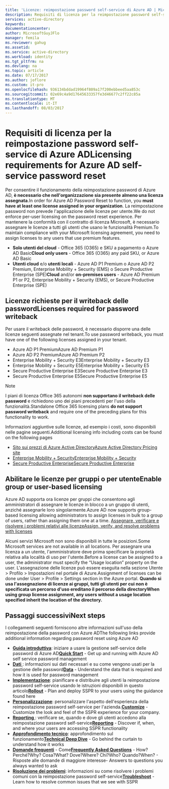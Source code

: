 ```yaml
---
title: 'Licenze: reimpostazione password self-service di Azure AD | Microsoft Docs'
description: Requisiti di licenza per la reimpostazione password self-service di Azure AD
services: active-directory
keywords: 
documentationcenter: 
author: MicrosoftGuyJFlo
manager: femila
ms.reviewer: gahug
ms.assetid: 
ms.service: active-directory
ms.workload: identity
ms.tgt_pltfrm: na
ms.devlang: na
ms.topic: article
ms.date: 07/17/2017
ms.author: joflore
ms.custom: it-pro
ms.openlocfilehash: 936134bddad19964f809a17f200ebbeed5aa853c
ms.sourcegitcommit: 02e69c4a9d17645633357fe3d46677c2ff22c85a
ms.translationtype: MT
ms.contentlocale: it-IT
ms.lasthandoff: 08/03/2017
---
```

# <a name="licensing-requirements-for-azure-ad-self-service-password-reset"></a><span data-ttu-id="37401-103">Requisiti di licenza per la reimpostazione password self-service di Azure AD</span><span class="sxs-lookup"><span data-stu-id="37401-103">Licensing requirements for Azure AD self-service password reset</span></span>

<span data-ttu-id="37401-104">Per consentire il funzionamento della reimpostazione password di Azure AD, **è necessario che nell'organizzazione sia presente almeno una licenza assegnata**.</span><span class="sxs-lookup"><span data-stu-id="37401-104">In order for Azure AD Password Reset to function, you **must have at least one license assigned in your organization**.</span></span> <span data-ttu-id="37401-105">La reimpostazione password non prevede l'applicazione delle licenze per utente.</span><span class="sxs-lookup"><span data-stu-id="37401-105">We do not enforce per-user licensing on the password reset experience.</span></span> <span data-ttu-id="37401-106">Per mantenere la conformità con il contratto di licenza Microsoft, è necessario assegnare le licenze a tutti gli utenti che usano le funzionalità Premium.</span><span class="sxs-lookup"><span data-stu-id="37401-106">To maintain compliance with your Microsoft licensing agreement, you need to assign licenses to any users that use premium features.</span></span>

* <span data-ttu-id="37401-107">**Solo utenti del cloud** - Office 365 (O365) e SKU a pagamento o Azure AD Basic</span><span class="sxs-lookup"><span data-stu-id="37401-107">**Cloud only users** - Office 365 (O365) any paid SKU, or Azure AD Basic</span></span>
* <span data-ttu-id="37401-108">**Utenti cloud** e/o **utenti locali** - Azure AD P1 Premium o Azure AD P2 Premium, Enterprise Mobility + Security (EMS) o Secure Productive Enterprise (SPE)</span><span class="sxs-lookup"><span data-stu-id="37401-108">**Cloud** and/or **on-premises users** - Azure AD Premium P1 or P2, Enterprise Mobility + Security (EMS), or Secure Productive Enterprise (SPE)</span></span>

## <a name="licenses-required-for-password-writeback"></a><span data-ttu-id="37401-109">Licenze richieste per il writeback delle password</span><span class="sxs-lookup"><span data-stu-id="37401-109">Licenses required for password writeback</span></span>

<span data-ttu-id="37401-110">Per usare il writeback delle password, è necessario disporre una delle licenze seguenti assegnate nel tenant.</span><span class="sxs-lookup"><span data-stu-id="37401-110">To use password writeback, you must have one of the following licenses assigned in your tenant.</span></span>

* <span data-ttu-id="37401-111">Azure AD P1 Premium</span><span class="sxs-lookup"><span data-stu-id="37401-111">Azure AD Premium P1</span></span>
* <span data-ttu-id="37401-112">Azure AD P2 Premium</span><span class="sxs-lookup"><span data-stu-id="37401-112">Azure AD Premium P2</span></span>
* <span data-ttu-id="37401-113">Enterprise Mobility + Security E3</span><span class="sxs-lookup"><span data-stu-id="37401-113">Enterprise Mobility + Security E3</span></span>
* <span data-ttu-id="37401-114">Enterprise Mobility + Security E5</span><span class="sxs-lookup"><span data-stu-id="37401-114">Enterprise Mobility + Security E5</span></span>
* <span data-ttu-id="37401-115">Secure Productive Enterprise E3</span><span class="sxs-lookup"><span data-stu-id="37401-115">Secure Productive Enterprise E3</span></span>
* <span data-ttu-id="37401-116">Secure Productive Enterprise E5</span><span class="sxs-lookup"><span data-stu-id="37401-116">Secure Productive Enterprise E5</span></span>

> [!NOTE]
> <span data-ttu-id="37401-117">I piani di licenza Office 365 autonomi **non supportano il writeback delle password** e richiedono uno dei piani precedenti per l'uso della funzionalità.</span><span class="sxs-lookup"><span data-stu-id="37401-117">Standalone Office 365 licensing plans **do not support password writeback** and require one of the preceding plans for this functionality to work.</span></span>

<span data-ttu-id="37401-118">Informazioni aggiuntive sulle licenze, ad esempio i costi, sono disponibili nelle pagine seguenti.</span><span class="sxs-lookup"><span data-stu-id="37401-118">Additional licensing info including costs can be found on the following pages</span></span>

* [<span data-ttu-id="37401-119">Sito sui prezzi di Azure Active Directory</span><span class="sxs-lookup"><span data-stu-id="37401-119">Azure Active Directory Pricing site</span></span>](https://azure.microsoft.com/pricing/details/active-directory/)
* [<span data-ttu-id="37401-120">Enterprise Mobility + Security</span><span class="sxs-lookup"><span data-stu-id="37401-120">Enterprise Mobility + Security</span></span>](https://www.microsoft.com/cloud-platform/enterprise-mobility-security)
* [<span data-ttu-id="37401-121">Secure Productive Enterprise</span><span class="sxs-lookup"><span data-stu-id="37401-121">Secure Productive Enterprise</span></span>](https://www.microsoft.com/secure-productive-enterprise/default.aspx)

## <a name="enable-group-or-user-based-licensing"></a><span data-ttu-id="37401-122">Abilitare le licenze per gruppi o per utente</span><span class="sxs-lookup"><span data-stu-id="37401-122">Enable group or user-based licensing</span></span>

<span data-ttu-id="37401-123">Azure AD supporta ora licenze per gruppi che consentono agli amministratori di assegnare le licenze in blocco a un gruppo di utenti, anziché assegnarle loro singolarmente.</span><span class="sxs-lookup"><span data-stu-id="37401-123">Azure AD now supports group-based licensing allowing administrators to assign licenses in bulk to a group of users, rather than assigning them one at a time.</span></span> [<span data-ttu-id="37401-124">Assegnare, verificare e risolvere i problemi relativi alle licenze</span><span class="sxs-lookup"><span data-stu-id="37401-124">Assign, verify, and resolve problems with licenses</span></span>](active-directory-licensing-group-assignment-azure-portal.md#step-1-assign-the-required-licenses)

<span data-ttu-id="37401-125">Alcuni servizi Microsoft non sono disponibili in tutte le posizioni.</span><span class="sxs-lookup"><span data-stu-id="37401-125">Some Microsoft services are not available in all locations.</span></span> <span data-ttu-id="37401-126">Per assegnare una licenza a un utente, l'amministratore deve prima specificare la proprietà relativa alla località di uso per l'utente.</span><span class="sxs-lookup"><span data-stu-id="37401-126">Before a license can be assigned to a user, the administrator must specify the “Usage location” property on the user.</span></span> <span data-ttu-id="37401-127">L'assegnazione delle licenze può essere eseguita nella sezione Utente > Profilo > Impostazioni nel portale di Azure.</span><span class="sxs-lookup"><span data-stu-id="37401-127">Assignment of licenses can be done under User > Profile > Settings section in the Azure portal.</span></span> <span data-ttu-id="37401-128">**Quando si usa l'assegnazione di licenze ai gruppi, tutti gli utenti per cui non è specificata un percorso d'uso ereditano il percorso della directory**</span><span class="sxs-lookup"><span data-stu-id="37401-128">**When using group license assignment, any users without a usage location specified inherit the location of the directory.**</span></span>

## <a name="next-steps"></a><span data-ttu-id="37401-129">Passaggi successivi</span><span class="sxs-lookup"><span data-stu-id="37401-129">Next steps</span></span>

<span data-ttu-id="37401-130">I collegamenti seguenti forniscono altre informazioni sull'uso della reimpostazione della password con Azure AD</span><span class="sxs-lookup"><span data-stu-id="37401-130">The following links provide additional information regarding password reset using Azure AD</span></span>

* <span data-ttu-id="37401-131">[**Guida introduttiva**](active-directory-passwords-getting-started.md): iniziare a usare la gestione self-service delle password di Azure AD</span><span class="sxs-lookup"><span data-stu-id="37401-131">[**Quick Start**](active-directory-passwords-getting-started.md) - Get up and running with Azure AD self service password management</span></span> 
* <span data-ttu-id="37401-132">[**Dati** ](active-directory-passwords-data.md): informazioni sui dati necessari e su come vengono usati per la gestione delle password</span><span class="sxs-lookup"><span data-stu-id="37401-132">[**Data**](active-directory-passwords-data.md) - Understand the data that is required and how it is used for password management</span></span>
* <span data-ttu-id="37401-133">[**Implementazione**](active-directory-passwords-best-practices.md): pianificare e distribuire agli utenti la reimpostazione password self-service usando le istruzioni disponibili in questo articolo</span><span class="sxs-lookup"><span data-stu-id="37401-133">[**Rollout**](active-directory-passwords-best-practices.md) - Plan and deploy SSPR to your users using the guidance found here</span></span>
* <span data-ttu-id="37401-134">[**Personalizzazione**](active-directory-passwords-customize.md): personalizzare l'aspetto dell'esperienza della reimpostazione password self-service per l'azienda.</span><span class="sxs-lookup"><span data-stu-id="37401-134">[**Customize**](active-directory-passwords-customize.md) - Customize the look and feel of the SSPR experience for your company.</span></span>
* <span data-ttu-id="37401-135">[**Reporting** ](active-directory-passwords-reporting.md): verificare se, quando e dove gli utenti accedono alla reimpostazione password self-service</span><span class="sxs-lookup"><span data-stu-id="37401-135">[**Reporting**](active-directory-passwords-reporting.md) - Discover if, when, and where your users are accessing SSPR functionality</span></span>
* <span data-ttu-id="37401-136">[**Approfondimento tecnico**](active-directory-passwords-how-it-works.md): approfondimento sul funzionamento</span><span class="sxs-lookup"><span data-stu-id="37401-136">[**Technical Deep Dive**](active-directory-passwords-how-it-works.md) - Go behind the curtain to understand how it works</span></span>
* <span data-ttu-id="37401-137">[**Domande frequenti**](active-directory-passwords-faq.md) - Come</span><span class="sxs-lookup"><span data-stu-id="37401-137">[**Frequently Asked Questions**](active-directory-passwords-faq.md) - How?</span></span> <span data-ttu-id="37401-138">Perché?</span><span class="sxs-lookup"><span data-stu-id="37401-138">Why?</span></span> <span data-ttu-id="37401-139">Cosa?</span><span class="sxs-lookup"><span data-stu-id="37401-139">What?</span></span> <span data-ttu-id="37401-140">Dove?</span><span class="sxs-lookup"><span data-stu-id="37401-140">Where?</span></span> <span data-ttu-id="37401-141">Chi?</span><span class="sxs-lookup"><span data-stu-id="37401-141">Who?</span></span> <span data-ttu-id="37401-142">Quando?</span><span class="sxs-lookup"><span data-stu-id="37401-142">When?</span></span> <span data-ttu-id="37401-143">- Risposte alle domande di maggiore interesse</span><span class="sxs-lookup"><span data-stu-id="37401-143">- Answers to questions you always wanted to ask</span></span>
* <span data-ttu-id="37401-144">[**Risoluzione dei problemi**](active-directory-passwords-troubleshoot.md): informazioni su come risolvere i problemi comuni con la reimpostazione password self-service</span><span class="sxs-lookup"><span data-stu-id="37401-144">[**Troubleshoot**](active-directory-passwords-troubleshoot.md) - Learn how to resolve common issues that we see with SSPR</span></span>

